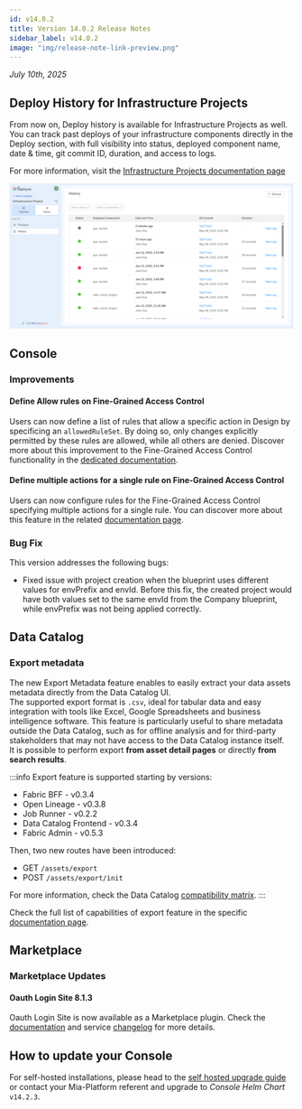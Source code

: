 ```yaml
---
id: v14.0.2
title: Version 14.0.2 Release Notes
sidebar_label: v14.0.2
image: "img/release-note-link-preview.png"
---
```


_July 10th, 2025_

## Deploy History for Infrastructure Projects

From now on, Deploy history is available for Infrastructure Projects as well. You can track past deploys of your infrastructure components directly in the Deploy section, with full visibility into status, deployed component name, date & time, git commit ID, duration, and access to logs.

For more information, visit the [Infrastructure Projects documentation page](/products/console/project-configuration/infrastructure-project.md#deploy-history)

![Infrastructure project deploy history](img/infrastructure-project-deploy-history.png)

## Console

### Improvements

#### Define Allow rules on Fine-Grained Access Control

Users can now define a list of rules that allow a specific action in Design by specificing an `allowedRuleSet`. By doing so, only changes explicitly permitted by these rules are allowed, while all others are denied.
Discover more about this improvement to the Fine-Grained Access Control functionality in the [dedicated documentation](/products/console/api-console/api-design/fine-grained-access-control.md).

#### Define multiple actions for a single rule on Fine-Grained Access Control

Users can now configure rules for the Fine-Grained Access Control specifying multiple actions for a single rule.
You can discover more about this feature in the related [documentation page](/products/console/api-console/api-design/fine-grained-access-control.md).

### Bug Fix

This version addresses the following bugs:

* Fixed issue with project creation when the blueprint uses different values for envPrefix and envId. Before this fix, the created project would have both values set to the same envId from the Company blueprint, while envPrefix was not being applied correctly.

## Data Catalog

### Export metadata

The new Export Metadata feature enables to easily extract your data assets metadata directly from the Data Catalog UI.  
The supported export format is `.csv`, ideal for tabular data and easy integration with tools like Excel, Google Spreadsheets and business intelligence software.
This feature is particularly useful to share metadata outside the Data Catalog, such as for offline analysis and for third-party stakeholders that may not have access to the Data Catalog instance itself.  
It is possible to perform export **from asset detail pages** or directly **from search results**.  

:::info
Export feature is supported starting by versions:
* Fabric BFF - v0.3.4
* Open Lineage - v0.3.8
* Job Runner - v0.2.2
* Data Catalog Frontend - v0.3.4
* Fabric Admin - v0.5.3

Then, two new routes have been introduced:
* GET `/assets/export`
* POST `/assets/export/init`

For more information, check the Data Catalog [compatibility matrix](/products/data_catalog/compatibility_matrix.md).
:::

Check the full list of capabilities of export feature in the specific [documentation page](/products/data_catalog/frontend/data_catalog_assets.mdx#export-metadata).

## Marketplace

### Marketplace Updates

#### Oauth Login Site 8.1.3

Oauth Login Site is now available as a Marketplace plugin. Check the [documentation](/runtime-components/plugins/oauth-login-site/10_overview.md) and service [changelog](/runtime-components/plugins/oauth-login-site/changelog.md) for more details.

## How to update your Console

For self-hosted installations, please head to the [self hosted upgrade guide](/infrastructure/self-hosted/installation-chart/100_how-to-upgrade.md) or contact your Mia-Platform referent and upgrade to _Console Helm Chart_ `v14.2.3`.
